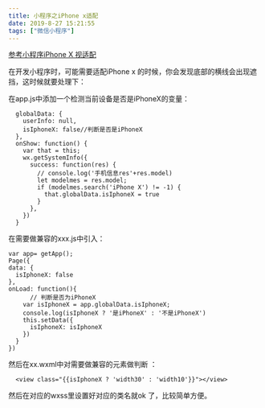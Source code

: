 ```yaml
---
title: 小程序之iPhone x适配
date: 2019-8-27 15:21:55
tags: ["微信小程序"]
---
```


[参考小程序iPhone X 视适配](https://www.imooc.com/article/details/id/33529)

在开发小程序时，可能需要适配iPhone x 的时候，你会发现底部的横线会出现遮挡，这时候就要处理下：

在app.js中添加一个检测当前设备是否是iPhoneX的变量：
```
  globalData: {
    userInfo: null,
    isIphoneX: false//判断是否是iPhoneX
  },
  onShow: function() {
    var that = this;
    wx.getSystemInfo({
      success: function(res) {
        // console.log('手机信息res'+res.model)  
        let modelmes = res.model;
        if (modelmes.search('iPhone X') != -1) {
          that.globalData.isIphoneX = true
        }
      },
    })
  }
```
在需要做兼容的xxx.js中引入：
```
var app= getApp();
Page({
data: {
  isIphoneX: false
},
onLoad: function(){
      // 判断是否为iPhoneX
    var isIphoneX = app.globalData.isIphoneX;
    console.log(isIphoneX ? '是iPhoneX' : '不是iPhoneX')
    this.setData({
      isIphoneX: isIphoneX
    })
  }
})
```
然后在xx.wxml中对需要做兼容的元素做判断 ：
```
  <view class="{{isIphoneX ? 'width30' : 'width10'}}"></view>
```
然后在对应的wxss里设置好对应的类名就ok 了，比较简单方便。